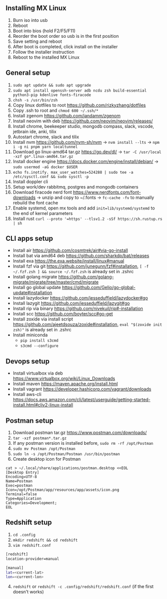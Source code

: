## Installing MX Linux

1. Burn iso into usb
2. Reboot
3. Boot into bios (hold F2/F5/F11)
4. Reorder the boot order so usb is in the first position
5. Save setting and reboot
6. After boot is completed, click install on the installer
7. Follow the installer instruction
8. Reboot to the installed MX Linux

## General setup

1. `sudo apt update && sudo apt upgrade`
2. `sudo apt install openssh-server adb ncdu zsh build-essential python3-pip kdenlive fonts-firacode`
3. `chsh -s /usr/bin/zsh`
4. Copy linux dotfiles to root https://github.com/rizkyzhang/dotfiles
5. Copy .ssh to root and `chmod 600 ~/.ssh/*`
6. Install zgenom https://github.com/jandamm/zgenom
7. Install neovim with deb https://github.com/neovim/neovim/releases/
8. Install chrome, beekeeper studio, mongodb compass, slack, vscode, jetbrain ide, anki, tilix
9. Autostart chrome, slack and tilix
10. Install nvm https://github.com/nvm-sh/nvm -> `nvm install --lts` -> `npm i -g ni pnpm yarn localtunnel`
11. Download go linux-amd64 tar.gz https://go.dev/dl/ -> `tar -C /usr/local -xzf go*.linux-amd64.tar.gz`
12. Install docker engine https://docs.docker.com/engine/install/debian/ -> `sudo usermod -aG docker $USER`
13. `echo fs.inotify. max_user_watches=524288 | sudo tee -a /etc/sysctl.conf && sudo sysctl -p`
14. Install doppler cli
15. Setup work/dev rabbitmq, postgres and mongodb containers
16. Download firacode nerd font https://www.nerdfonts.com/font-downloads -> unzip and copy to ~/.fonts -> `fc-cache -fv` to manually rebuild the font cache
17. Enable systemd, open mx tools and add `init=lib/systemd/systemd` to the end of kernel parameters
18. Install rust `curl --proto '=https' --tlsv1.2 -sSf https://sh.rustup.rs | sh`

## CLI apps setup

- Install air https://github.com/cosmtrek/air#via-go-install
- Install bat via amd64 deb https://github.com/sharkdp/bat/releases
- Install exa https://the.exa.website/install/linux#manual
- Install fzf via git https://github.com/junegunn/fzf#installation, `[ -f ~/.fzf.zsh ] && source ~/.fzf.zsh` is already set in .zshrc
- Install golang migrate https://github.com/golang-migrate/migrate/tree/master/cmd/migrate
- Install go global update https://github.com/Gelio/go-global-update#installation
- Install lazydocker https://github.com/jesseduffield/lazydocker#go
- Install lazygit https://github.com/jesseduffield/lazygit#go
- Install rip via binary https://github.com/nivekuil/rip#-installation
- Install scc https://github.com/boyter/scc#go-get
- Install zoxide via install script https://github.com/ajeetdsouza/zoxide#installation, `eval "$(zoxide init zsh)"` is already set in .zshrc
- Install miniconda
  - `pip install s3cmd`
  - `s3cmd --configure`

## Devops setup

- Install virtualbox via deb https://www.virtualbox.org/wiki/Linux_Downloads
- Install maven https://maven.apache.org/install.html
- Install vagrant https://developer.hashicorp.com/vagrant/downloads
- Install aws-cli https://docs.aws.amazon.com/cli/latest/userguide/getting-started-install.html#cliv2-linux-install

## Postman setup

1. Download postman tar.gz https://www.postman.com/downloads/
2. `tar -xzf postman*.tar.gz`
3. If any postman version is installed before, `sudo rm -rf /opt/Postman`
4. `sudo mv Postman /opt/Postman`
5. `sudo ln -s /opt/Postman/Postman /usr/bin/postman`
6. Create desktop icon for Postman

```
cat > ~/.local/share/applications/postman.desktop <<EOL
[Desktop Entry]
Encoding=UTF-8
Name=Postman
Exec=postman
Icon=/opt/Postman/app/resources/app/assets/icon.png
Terminal=false
Type=Application
Categories=Development;
EOL
```

## Redshift setup

1. `cd .config`
2. `mkdir redshift && cd redshift`
3. `vim redshift.conf`

```bash
[redshift]
location-provider=manual

[manual]
lat=<current-lat>
lon=<current-lon>
```

4. `redshift` or `redshift -c .config/redshift/redshift.conf` (if the first doesn't works)
